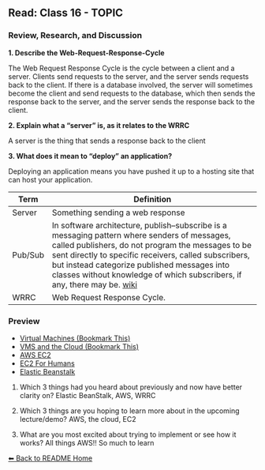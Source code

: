 ## Read: Class 16 - TOPIC

### Review, Research, and Discussion

**1. Describe the Web-Request-Response-Cycle**

The Web Request Response Cycle is the cycle between a client and a server. Clients send requests to the server, and the server sends requests back to the client. If there is a database involved, the server will sometimes become the client and send requests to the database, which then sends the response back to the server, and the server sends the response back to the client. 

**2. Explain what a “server” is, as it relates to the WRRC**

A server is the thing that sends a response back to the client

**3. What does it mean to “deploy” an application?**

Deploying an application means you have pushed it up to a hosting site that can host your application. 

**Term** | **Definition**
-----|-----
Server | Something sending a web response
Pub/Sub | In software architecture, publish–subscribe is a messaging pattern where senders of messages, called publishers, do not program the messages to be sent directly to specific receivers, called subscribers, but instead categorize published messages into classes without knowledge of which subscribers, if any, there may be. [wiki](https://en.wikipedia.org/wiki/Publish%E2%80%93subscribe_pattern)
WRRC | Web Request Response Cycle. 


### Preview
- [Virtual Machines (Bookmark This)](https://www.youtube.com/watch?v=yIVXjl4SwVo)
- [VMS and the Cloud (Bookmark This)](https://www.youtube.com/watch?v=l0DfHUWMjsU)
- [AWS EC2](https://aws.amazon.com/ec2/?ec2-whats-new.sort-by=item.additionalFields.postDateTime&ec2-whats-new.sort-order=desc)
- [EC2 For Humans](https://www.youtube.com/watch?v=lZMkgOMYYIg)
- [Elastic Beanstalk](https://www.youtube.com/watch?v=SrwxAScdyT0)

1. Which 3 things had you heard about previously and now have better clarity on?
Elastic BeanStalk, AWS, WRRC

1. Which 3 things are you hoping to learn more about in the upcoming lecture/demo?
AWS, the cloud, EC2

1. What are you most excited about trying to implement or see how it works?
All things AWS!! So much to learn

[⬅ Back to README Home](README.md)
